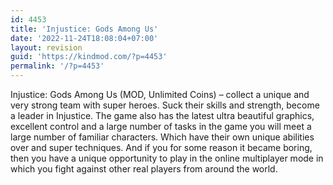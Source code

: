 ```yaml
---
id: 4453
title: 'Injustice: Gods Among Us'
date: '2022-11-24T18:08:04+07:00'
layout: revision
guid: 'https://kindmod.com/?p=4453'
permalink: '/?p=4453'
---
```


Injustice: Gods Among Us (MOD, Unlimited Coins) – collect a unique and very strong team with super heroes. Suck their skills and strength, become a leader in Injustice. The game also has the latest ultra beautiful graphics, excellent control and a large number of tasks in the game you will meet a large number of familiar characters. Which have their own unique abilities over and super techniques. And if you for some reason it became boring, then you have a unique opportunity to play in the online multiplayer mode in which you fight against other real players from around the world.